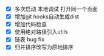 - [X] 多次启动 本地调试 打开同一个页面
- [X] 增加git hooks自动生成dist
- [X] 增加代码检查
- [X] 使用绝对路径引入utils
- [X] 链表 bug fix
- [X] 归并排序改写为原地排序
